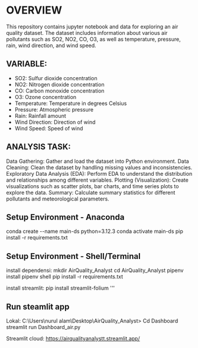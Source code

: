 # OVERVIEW
This repository contains jupyter notebook and data for exploring an air quality dataset. The dataset includes information about various air pollutants such as SO2, NO2, CO, O3, as well as temperature, pressure, rain, wind direction, and wind speed.
## VARIABLE:
- SO2: Sulfur dioxide concentration
- NO2: Nitrogen dioxide concentration
- CO: Carbon monoxide concentration
- O3: Ozone concentration
- Temperature: Temperature in degrees Celsius
- Pressure: Atmospheric pressure
- Rain: Rainfall amount
- Wind Direction: Direction of wind
- Wind Speed: Speed of wind

## ANALYSIS TASK:
Data Gathering: Gather and load the dataset into Python environment.
Data Cleaning: Clean the dataset by handling missing values and inconsistencies.
Exploratory Data Analysis (EDA): Perform EDA to understand the distribution and relationships among different variables.
Plotting (Visualization): Create visualizations such as scatter plots, bar charts, and time series plots to explore the data.
Summary: Calculate summary statistics for different pollutants and meteorological parameters.

## Setup Environment - Anaconda
conda create --name main-ds python=3.12.3
conda activate main-ds
pip install -r requirements.txt

## Setup Environment - Shell/Terminal
install dependensi:
mkdir AirQuality_Analyst
cd AirQuality_Analyst
pipenv install
pipenv shell
pip install -r requirements.txt

install streamlit:
pip install streamlit-folium
'''

## Run steamlit app
Lokal:
C:\Users\nurul alam\Desktop\AirQuality_Analyst>
Cd Dashboard
streamlit run Dashboard_air.py

Streamlit cloud:
https://airqualityanalystt.streamlit.app/
